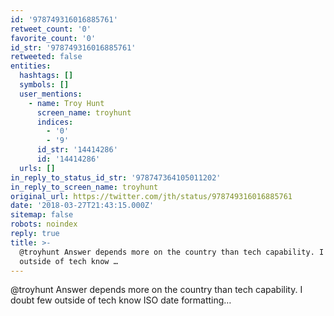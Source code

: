 ```yaml
---
id: '978749316016885761'
retweet_count: '0'
favorite_count: '0'
id_str: '978749316016885761'
retweeted: false
entities:
  hashtags: []
  symbols: []
  user_mentions:
    - name: Troy Hunt
      screen_name: troyhunt
      indices:
        - '0'
        - '9'
      id_str: '14414286'
      id: '14414286'
  urls: []
in_reply_to_status_id_str: '978747364105011202'
in_reply_to_screen_name: troyhunt
original_url: https://twitter.com/jth/status/978749316016885761
date: '2018-03-27T21:43:15.000Z'
sitemap: false
robots: noindex
reply: true
title: >-
  @troyhunt Answer depends more on the country than tech capability. I doubt few
  outside of tech know …
---
```


@troyhunt Answer depends more on the country than tech capability. I doubt few outside of tech know ISO date formatting…